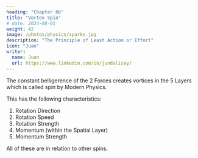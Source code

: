 ```yaml
---
heading: "Chapter 6b"
title: "Vortex Spin"
# date: 2024-08-01
weight: 42
image: /photos/physics/sparks.jpg
description: "The Principle of Least Action or Effort"
icon: "Juan"
writer:
  name: Juan
  url: https://www.linkedin.com/in/jundalisay/
---
```




The constant belligerence of the 2 Forces creates vortices in the 5 Layers which is called spin by Modern Physics. 

This has the following characteristics:

1. Rotation Direction
2. Rotation Speed
3. Rotation Strength
4. Momentum (within the Spatial Layer)
5. Momentum Strength 

All of these are in relation to other spins. 

